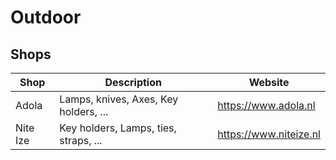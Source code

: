 # Outdoor

## Shops

| Shop         | Description                           | Website                |
| ------------ | ------------------------------------- | ---------------------- |
| Adola        | Lamps, knives, Axes, Key holders, ... | https://www.adola.nl   |
| Nite Ize     | Key holders, Lamps, ties, straps, ... | https://www.niteize.nl |